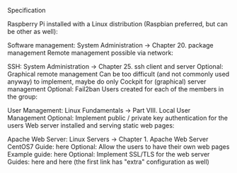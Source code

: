Specification

Raspberry Pi installed with a Linux distribution (Raspbian preferred, but can be other as well):

Software management: System Administration -> Chapter 20. package management
Remote management possible via network:

SSH: System Administration -> Chapter 25. ssh client and server
Optional: Graphical remote management
Can be too difficult (and not commonly used anyway) to implement, maybe do only Cockpit for (graphical) server management
Optional: Fail2ban
Users created for each of the members in the group:

User Management: Linux Fundamentals -> Part VIII. Local User Management
Optional: Implement public / private key authentication for the users
Web server installed and serving static web pages:

Apache Web Server: Linux Servers -> Chapter 1. Apache Web Server
CentOS7 Guide: here
Optional: Allow the users to have their own web pages
Example guide: here
Optional: Implement SSL/TLS for the web server
Guides: here and here (the first link has "extra" configuration as well)
